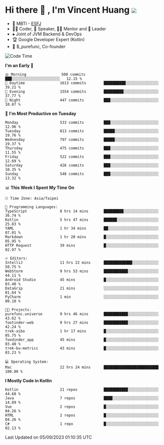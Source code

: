 # Hi there 👋 , I'm Vincent Huang ![](https://komarev.com/ghpvc/?username=Jian-Min-Huang)
- 👀 MBTI - [ESFJ](https://www.16personalities.com/esfj-personality)
- 👨‍💻 Coder, 🎤 Speaker, 👨‍🏫 Mentor and 🚀 Leader
- ♠️ Joint of JVM Backend & DevOps
- 🏆 Google Developer Expert (Kotlin)
- 💼 $_purefunc, Co-founder

<!--START_SECTION:waka-->
![Code Time](http://img.shields.io/badge/Code%20Time-2%2C524%20hrs%201%20min-blue)

**I'm an Early 🐤** 

```text
🌞 Morning                500 commits         ███░░░░░░░░░░░░░░░░░░░░░░   12.15 % 
🌆 Daytime                1613 commits        ██████████░░░░░░░░░░░░░░░   39.21 % 
🌃 Evening                1554 commits        █████████░░░░░░░░░░░░░░░░   37.77 % 
🌙 Night                  447 commits         ███░░░░░░░░░░░░░░░░░░░░░░   10.87 % 
```
📅 **I'm Most Productive on Tuesday** 

```text
Monday                   533 commits         ███░░░░░░░░░░░░░░░░░░░░░░   12.96 % 
Tuesday                  813 commits         █████░░░░░░░░░░░░░░░░░░░░   19.76 % 
Wednesday                797 commits         █████░░░░░░░░░░░░░░░░░░░░   19.37 % 
Thursday                 475 commits         ███░░░░░░░░░░░░░░░░░░░░░░   11.55 % 
Friday                   522 commits         ███░░░░░░░░░░░░░░░░░░░░░░   12.69 % 
Saturday                 426 commits         ███░░░░░░░░░░░░░░░░░░░░░░   10.35 % 
Sunday                   548 commits         ███░░░░░░░░░░░░░░░░░░░░░░   13.32 % 
```


📊 **This Week I Spent My Time On** 

```text
🕑︎ Time Zone: Asia/Taipei

💬 Programming Languages: 
TypeScript               8 hrs 14 mins       █████████░░░░░░░░░░░░░░░░   36.74 % 
Kotlin                   5 hrs 47 mins       ██████░░░░░░░░░░░░░░░░░░░   25.83 % 
YAML                     1 hr 34 mins        ██░░░░░░░░░░░░░░░░░░░░░░░   07.01 % 
Markdown                 1 hr 20 mins        █░░░░░░░░░░░░░░░░░░░░░░░░   05.95 % 
HTTP Request             39 mins             █░░░░░░░░░░░░░░░░░░░░░░░░   02.97 % 

🔥 Editors: 
IntelliJ                 11 hrs 22 mins      █████████████░░░░░░░░░░░░   50.75 % 
WebStorm                 9 hrs 53 mins       ███████████░░░░░░░░░░░░░░   44.11 % 
Android Studio           45 mins             █░░░░░░░░░░░░░░░░░░░░░░░░   03.40 % 
DataGrip                 21 mins             ░░░░░░░░░░░░░░░░░░░░░░░░░   01.64 % 
PyCharm                  1 min               ░░░░░░░░░░░░░░░░░░░░░░░░░   00.10 % 

🐱‍💻 Projects: 
purefunc.universe        9 hrs 46 mins       ███████████░░░░░░░░░░░░░░   43.62 % 
footinder-web            9 hrs 27 mins       ███████████░░░░░░░░░░░░░░   42.24 % 
trek-aibo                1 hr 17 mins        █░░░░░░░░░░░░░░░░░░░░░░░░   05.75 % 
foodinder_app            45 mins             █░░░░░░░░░░░░░░░░░░░░░░░░   03.40 % 
trek-bu-metrics          43 mins             █░░░░░░░░░░░░░░░░░░░░░░░░   03.23 % 

💻 Operating System: 
Mac                      22 hrs 24 mins      █████████████████████████   100.00 % 
```

**I Mostly Code in Kotlin** 

```text
Kotlin                   21 repos            ███████████░░░░░░░░░░░░░░   44.68 % 
Java                     7 repos             ████░░░░░░░░░░░░░░░░░░░░░   14.89 % 
Vue                      2 repos             █░░░░░░░░░░░░░░░░░░░░░░░░   04.26 % 
HTML                     2 repos             █░░░░░░░░░░░░░░░░░░░░░░░░   04.26 % 
C#                       1 repo              █░░░░░░░░░░░░░░░░░░░░░░░░   02.13 % 
```




 Last Updated on 05/09/2023 01:10:35 UTC
<!--END_SECTION:waka-->

